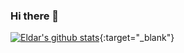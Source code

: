 ### Hi there 👋
[![Eldar's github stats](https://github-readme-stats.vercel.app/api?username=romanalisoy&count_private=true&show_icons=true&theme=tokyonight&hide=prs)](https://www.linkedin.com/in/romanalisoy/){:target="_blank"}
<!--
**romanalisoy/romanalisoy** is a ✨ _special_ ✨ repository because its `README.md` (this file) appears on your GitHub profile.



Here are some ideas to get you started:

- 🔭 I’m currently working on ...
- 🌱 I’m currently learning ...
- 👯 I’m looking to collaborate on ...
- 🤔 I’m looking for help with ...
- 💬 Ask me about ...
- 📫 How to reach me: ...
- 😄 Pronouns: ...
- ⚡ Fun fact: ...
-->
